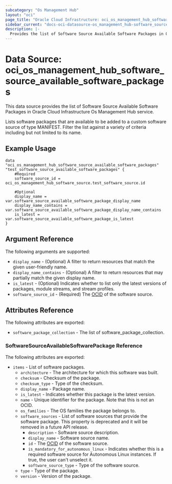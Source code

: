 ```yaml
---
subcategory: "Os Management Hub"
layout: "oci"
page_title: "Oracle Cloud Infrastructure: oci_os_management_hub_software_source_available_software_packages"
sidebar_current: "docs-oci-datasource-os_management_hub-software_source_available_software_packages"
description: |-
  Provides the list of Software Source Available Software Packages in Oracle Cloud Infrastructure Os Management Hub service
---
```


# Data Source: oci_os_management_hub_software_source_available_software_packages
This data source provides the list of Software Source Available Software Packages in Oracle Cloud Infrastructure Os Management Hub service.

Lists software packages that are available to be added to a custom software source of type MANIFEST.  Filter the list against a variety of criteria 
including but not limited to its name.


## Example Usage

```hcl
data "oci_os_management_hub_software_source_available_software_packages" "test_software_source_available_software_packages" {
	#Required
	software_source_id = oci_os_management_hub_software_source.test_software_source.id

	#Optional
	display_name = var.software_source_available_software_package_display_name
	display_name_contains = var.software_source_available_software_package_display_name_contains
	is_latest = var.software_source_available_software_package_is_latest
}
```

## Argument Reference

The following arguments are supported:

* `display_name` - (Optional) A filter to return resources that match the given user-friendly name.
* `display_name_contains` - (Optional) A filter to return resources that may partially match the given display name.
* `is_latest` - (Optional) Indicates whether to list only the latest versions of packages, module streams, and stream profiles.
* `software_source_id` - (Required) The [OCID](https://docs.cloud.oracle.com/iaas/Content/General/Concepts/identifiers.htm) of the software source.


## Attributes Reference

The following attributes are exported:

* `software_package_collection` - The list of software_package_collection.

### SoftwareSourceAvailableSoftwarePackage Reference

The following attributes are exported:

* `items` - List of software packages.
	* `architecture` - The architecture for which this software was built.
	* `checksum` - Checksum of the package.
	* `checksum_type` - Type of the checksum.
	* `display_name` - Package name.
	* `is_latest` - Indicates whether this package is the latest version.
	* `name` - Unique identifier for the package. Note that this is not an OCID.
	* `os_families` - The OS families the package belongs to.
	* `software_sources` - List of software sources that provide the software package. This property is deprecated and it will be removed in a future API release.
		* `description` - Software source description.
		* `display_name` - Software source name.
		* `id` - The [OCID](https://docs.cloud.oracle.com/iaas/Content/General/Concepts/identifiers.htm) of the software source.
		* `is_mandatory_for_autonomous_linux` - Indicates whether this is a required software source for Autonomous Linux instances. If true, the user can't unselect it.
		* `software_source_type` - Type of the software source.
	* `type` - Type of the package.
	* `version` - Version of the package.

